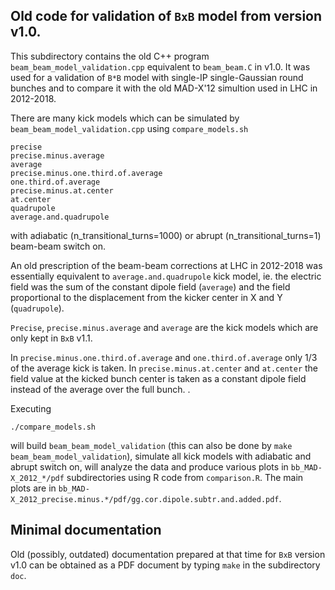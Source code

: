 ## Old code for validation of `BxB` model from version v1.0.
This subdirectory contains the old C++ program `beam_beam_model_validation.cpp` equivalent to `beam_beam.C` in v1.0. 
It was used for a validation of `B*B` model with single-IP single-Gaussian round bunches and to compare it with 
the old MAD-X'12 simultion used in LHC in 2012-2018.

There are many kick models which can be simulated by `beam_beam_model_validation.cpp` using `compare_models.sh`
```
precise
precise.minus.average
average
precise.minus.one.third.of.average
one.third.of.average
precise.minus.at.center
at.center
quadrupole
average.and.quadrupole
```
with adiabatic (n_transitional_turns=1000) or abrupt (n_transitional_turns=1) beam-beam switch on.

An old prescription of the beam-beam corrections at LHC in 2012-2018 was essentially equivalent to `average.and.quadrupole` 
kick model, ie. the electric field was the sum of the constant dipole field (`average`) and the field proportional to
the displacement from the kicker center in X and Y (`quadrupole`).

`Precise`, `precise.minus.average` and `average` are the kick models which are only kept in `BxB` v1.1. 

In `precise.minus.one.third.of.average` and `one.third.of.average` only 1/3 of the average kick is taken. 
In `precise.minus.at.center` and `at.center` the field value at the kicked bunch center is taken as a 
constant dipole field instead of the average over the full bunch.
.

Executing
```
./compare_models.sh
```
will build `beam_beam_model_validation` (this can also be done by `make beam_beam_model_validation`),
simulate all kick models with adiabatic and abrupt switch on, will analyze the data and produce various plots in
`bb_MAD-X_2012_*/pdf` subdirectories using R code from `comparison.R`. The main plots are in 
`bb_MAD-X_2012_precise.minus.*/pdf/gg.cor.dipole.subtr.and.added.pdf`.

## Minimal documentation
Old (possibly, outdated) documentation prepared at that time for `BxB` version v1.0 can be obtained as a PDF
document by typing `make` in the subdirectory `doc`.

